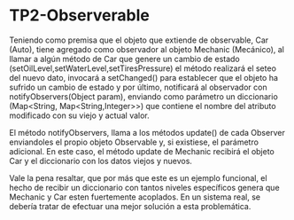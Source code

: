 # TP2-Observerable

Teniendo como premisa que el objeto que extiende de observable, Car (Auto), tiene agregado como observador al objeto Mechanic (Mecánico), al llamar a algún método de Car que genere un cambio de estado (setOilLevel,setWaterLevel,setTiresPressure) el método realizará el seteo del nuevo dato, invocará a setChanged() para establecer que el objeto ha sufrido un cambio de estado y por último, notificará al observador con notifyObservers(Object param), enviando como parámetro un diccionario (Map<String, Map<String,Integer>>) que contiene el nombre del atributo modificado con su viejo y actual valor.

El método notifyObservers, llama a los métodos update() de cada Observer enviandoles el propio objeto Observable y, si existiese, el parámetro adicional. En este caso, el método update de Mechanic recibirá el objeto Car y el diccionario con los datos viejos y nuevos.

Vale la pena resaltar, que por más que este es un ejemplo funcional, el hecho de recibir un diccionario con tantos niveles específicos genera que Mechanic y Car esten fuertemente acoplados. En un sistema real, se debería tratar de efectuar una mejor solución a esta problemática.
